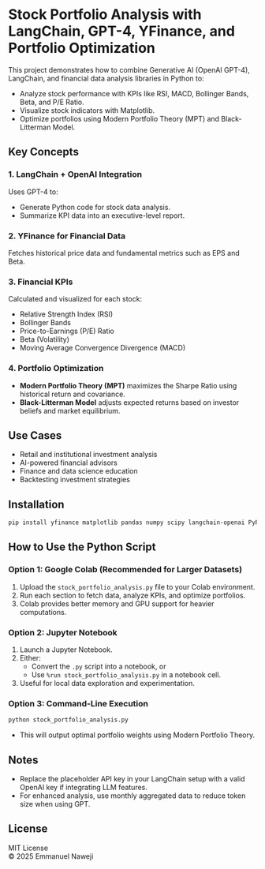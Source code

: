 # Stock Portfolio Analysis with LangChain, GPT-4, YFinance, and Portfolio Optimization

This project demonstrates how to combine Generative AI (OpenAI GPT-4), LangChain, and financial data analysis libraries in Python to:
- Analyze stock performance with KPIs like RSI, MACD, Bollinger Bands, Beta, and P/E Ratio.
- Visualize stock indicators with Matplotlib.
- Optimize portfolios using Modern Portfolio Theory (MPT) and Black-Litterman Model.

## Key Concepts

### 1. LangChain + OpenAI Integration
Uses GPT-4 to:
- Generate Python code for stock data analysis.
- Summarize KPI data into an executive-level report.

### 2. YFinance for Financial Data
Fetches historical price data and fundamental metrics such as EPS and Beta.

### 3. Financial KPIs
Calculated and visualized for each stock:
- Relative Strength Index (RSI)
- Bollinger Bands
- Price-to-Earnings (P/E) Ratio
- Beta (Volatility)
- Moving Average Convergence Divergence (MACD)

### 4. Portfolio Optimization
- **Modern Portfolio Theory (MPT)** maximizes the Sharpe Ratio using historical return and covariance.
- **Black-Litterman Model** adjusts expected returns based on investor beliefs and market equilibrium.

## Use Cases
- Retail and institutional investment analysis
- AI-powered financial advisors
- Finance and data science education
- Backtesting investment strategies

## Installation

```bash
pip install yfinance matplotlib pandas numpy scipy langchain-openai PyPortfolioOpt
```

## How to Use the Python Script

### Option 1: Google Colab (Recommended for Larger Datasets)
1. Upload the `stock_portfolio_analysis.py` file to your Colab environment.
2. Run each section to fetch data, analyze KPIs, and optimize portfolios.
3. Colab provides better memory and GPU support for heavier computations.

### Option 2: Jupyter Notebook
1. Launch a Jupyter Notebook.
2. Either:
   - Convert the `.py` script into a notebook, or
   - Use `%run stock_portfolio_analysis.py` in a notebook cell.
3. Useful for local data exploration and experimentation.

### Option 3: Command-Line Execution
```bash
python stock_portfolio_analysis.py
```
- This will output optimal portfolio weights using Modern Portfolio Theory.

## Notes
- Replace the placeholder API key in your LangChain setup with a valid OpenAI key if integrating LLM features.
- For enhanced analysis, use monthly aggregated data to reduce token size when using GPT.

## License

MIT License  
© 2025 Emmanuel Naweji


